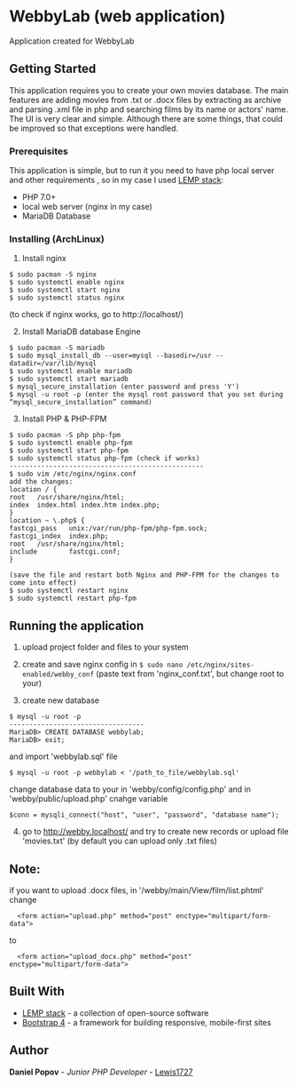 # WebbyLab (web application)

Application created for WebbyLab

## Getting Started
This application requires you to create your own movies database. The main features are adding movies from .txt or .docx files by extracting as archive and parsing .xml file in php and searching films by its name or actors' name. The UI is very clear and simple. Although there are some things, that could be improved so that exceptions were handled.

### Prerequisites
This application is simple, but to run it you need to have php local server and other requirements , so in my case I used [LEMP stack](https://www.digitalocean.com/community/tutorials/what-is-lemp):
* PHP 7.0+
* local web server (nginx in my case)
* MariaDB Database

### Installing (ArchLinux)

1. Install nginx
```
$ sudo pacman -S nginx
$ sudo systemctl enable nginx
$ sudo systemctl start nginx
$ sudo systemctl status nginx
```
(to check if nginx works, go to http://localhost/)

2. Install MariaDB database Engine
```
$ sudo pacman -S mariadb
$ sudo mysql_install_db --user=mysql --basedir=/usr --datadir=/var/lib/mysql
$ sudo systemctl enable mariadb
$ sudo systemctl start mariadb
$ mysql_secure_installation (enter password and press 'Y')
$ mysql -u root -p (enter the mysql root password that you set during  “mysql_secure_installation” command)
```

3) Install PHP & PHP-FPM
```
$ sudo pacman -S php php-fpm
$ sudo systemctl enable php-fpm
$ sudo systemctl start php-fpm
$ sudo systemctl status php-fpm (check if works)
-------------------------------------------------
$ sudo vim /etc/nginx/nginx.conf
add the changes: 
location / {
root   /usr/share/nginx/html;
index  index.html index.htm index.php;
}
location ~ \.php$ {
fastcgi_pass   unix:/var/run/php-fpm/php-fpm.sock;
fastcgi_index  index.php;
root   /usr/share/nginx/html;
include        fastcgi.conf;
}

(save the file and restart both Nginx and PHP-FPM for the changes to come into effect)
$ sudo systemctl restart nginx
$ sudo systemctl restart php-fpm
```

## Running the application

1) upload project folder and files to your system

2) create and save nginx config in 
```$ sudo nano /etc/nginx/sites-enabled/webby_conf```
(paste text from 'nginx_conf.txt', but change root to your)

3) create new database 
```
$ mysql -u root -p
----------------------------------
MariaDB> CREATE DATABASE webbylab; 
MariaDB> exit;
```
  and import 'webbylab.sql' file 
```
$ mysql -u root -p webbylab < '/path_to_file/webbylab.sql' 
```
  change database data to your in 'webby/config/config.php' and in 'webby/public/upload.php' cnahge variable 
```
$conn = mysqli_connect("host", "user", "password", "database name");
```

4) go to http://webby.localhost/ and try to create new records or upload file 'movies.txt' (by default you can upload only .txt files)

## Note:
if you want to upload .docx files, in '/webby/main/View/film/list.phtml' change 
```
  <form action="upload.php" method="post" enctype="multipart/form-data">
```
  to
```
  <form action="upload_docx.php" method="post" enctype="multipart/form-data">
```

## Built With

* [LEMP stack](https://www.linuxtechi.com/install-lemp-stack-on-arch-linux/) - a collection of open-source software
* [Bootstrap 4](https://getbootstrap.com/docs/4.0/getting-started/introduction/) - a framework for building responsive, mobile-first sites

## Author

**Daniel Popov** - *Junior PHP Developer* - [Lewis1727](https://github.com/Lewis1727)

